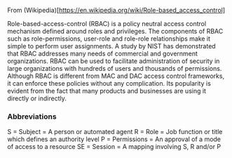 From (Wikipedia)[https://en.wikipedia.org/wiki/Role-based_access_control]

Role-based-access-control (RBAC) is a policy neutral access control mechanism defined around roles and privileges. The components of RBAC such as role-permissions, user-role and role-role relationships make it simple to perform user assignments. A study by NIST has demonstrated that RBAC addresses many needs of commercial and government organizations. RBAC can be used to facilitate administration of security in large organizations with hundreds of users and thousands of permissions. Although RBAC is different from MAC and DAC access control frameworks, it can enforce these policies without any complication. Its popularity is evident from the fact that many products and businesses are using it directly or indirectly.


### Abbreviations

S = Subject = A person or automated agent
R = Role = Job function or title which defines an authority level
P = Permissions = An approval of a mode of access to a resource
SE = Session = A mapping involving S, R and/or P
